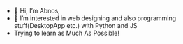 - 👋 Hi, I’m Abnos,
- 👀 I’m interested in web designing and also programming stuff(DesktopApp etc.) with Python and JS
- Trying to learn as Much As Possible!
<!---
abnos5525/abnos5525 is a ✨ special ✨ repository because its `README.md` (this file) appears on your GitHub profile.
You can click the Preview link to take a look at your changes.
--->

